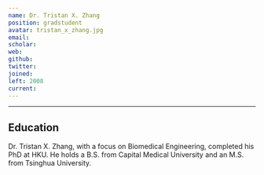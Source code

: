 ```yaml
---
name: Dr. Tristan X. Zhang
position: gradstudent
avatar: tristan_x_zhang.jpg
email: 
scholar: 
web: 
github: 
twitter: 
joined: 
left: 2008
current: 
---
```



<hr>

## Education
Dr. Tristan X. Zhang, with a focus on Biomedical Engineering, completed his PhD at HKU. He holds a B.S. from Capital Medical University and an M.S. from Tsinghua University.
